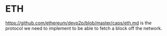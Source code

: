 # ETH
https://github.com/ethereum/devp2p/blob/master/caps/eth.md is the protocol we need to implement to be able to fetch a block off the network.


